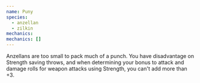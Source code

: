 ```yaml
---
name: Puny
species:
  - anzellan
  - zilkin
mechanics:
mechanics: []
---
```

Anzellans are too small to pack much of a punch. You have disadvantage on Strength saving throws, and when determining your bonus to attack and damage rolls for weapon attacks using Strength, you can't add more than +3.
